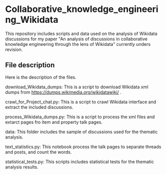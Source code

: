 # Collaborative_knowledge_engineering_Wikidata
This repository includes scripts and data used on the analysis of Wikidata discussions for my paper "An analysis of discussions in collaborative knowledge engineering through the lens of Wikidata" currently unders revision.

## File description
Here is the description of the files.

download_Wikidata_dumps: This is a script to download Wikidata xml dumps from https://dumps.wikimedia.org/wikidatawiki/ .

crawl_for_Project_chat.py: This is a script to crawl Wikidata interface and extract the included discussions.

process_Wikidata_dumps.py: This is a script to process the xml files and extarct pages fro item and property talk pages.

data: This folder includes the sample of discussions used for the thematic analysis.

text_statistics.py: This notebook process the talk pages to separate threads and posts, and count the words.

statistical_tests.py: This scripts includes statistical tests for the thematic analysis results.
